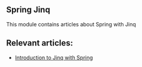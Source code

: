 ## Spring Jinq

This module contains articles about Spring with Jinq

## Relevant articles:

- [Introduction to Jinq with Spring](http://www.baeldung.com/spring-jinq)

